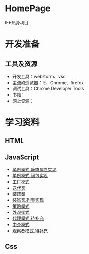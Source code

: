 # HomePage
IFE热身项目

# 开发准备

## 工具及资源

* 开发工具：webstorm、vsc
* 主流的浏览器：IE、Chrome、firefox
* 调试工具：Chrome Developer Tools
* 书籍：
* 网上资源：

# 学习资料

## HTML

## JavaScript
* [单例模式.静态属性实现](js/0701InstanceInAStaticProperty.js)
* [单例模式.闭包实现](js/0702InstanceInAClosure.js)
* [工厂模式](js/0703Factory.js)
* [迭代器](js/0704Iterator.js)
* [装饰器](js/0705Decorator.js)
* [装饰器.列表实现](js/0705DecoratorUsingAList.js)
* [策略模式](js/0706Strategy.js)
* [外观模式](js/0707Facade.js)
* [代理模式.待补充]()
* [中介模式](js/0709Mediator.js)
* [观察者模式.待补充](js/0710Observer.js)


## Css 

